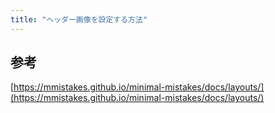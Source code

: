 ```yaml
---
title: "ヘッダー画像を設定する方法"
---
```




## 参考
[https://mmistakes.github.io/minimal-mistakes/docs/layouts/](https://mmistakes.github.io/minimal-mistakes/docs/layouts/)
